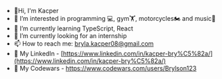 - 👋Hi, I'm Kacper
- 👀 I’m interested in programming 💻, gym🏋, motorcycles🏍️ and music🎵
- 🌱 I’m currently learning TypeScript, React
- 👯 I’m currently looking for an internship
- 📫 How to reach me: bryla.kacper08@gmail.com
- 💼 My LinkedIn - [https://www.linkedin.com/in/kacper-bry%C5%82a/](https://www.linkedin.com/in/kacper-bry%C5%82a/)
- 🔫 My Codewars - https://www.codewars.com/users/Brylson123
